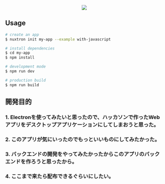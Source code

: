 <p align="center"><img src="https://i.imgur.com/PTqXTbx.png"></p>

## Usage

```bash
# create an app
$ nuxtron init my-app --example with-javascript

# install dependencies
$ cd my-app
$ npm install

# development mode
$ npm run dev

# production build
$ npm run build
```

## 開発目的 
### 1. Electronを使ってみたいと思ったので、ハッカソンで作ったWebアプリをデスクトップアプリケーションにしてしまおうと思った。
### 2. このアプリが気にいったのでもっといいものにしてみたかった。
### 3. バックエンドの開発をやってみたかったからこのアプリのバックエンドを作ろうと思ったから。
### 4. ここまで来たら配布できるぐらいにしたい。
